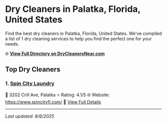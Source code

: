 # Dry Cleaners in Palatka, Florida, United States

Find the best dry cleaners in Palatka, Florida, United States. We've compiled a list of 1 dry cleaning services to help you find the perfect one for your needs.

🌐 **[View Full Directory on DryCleanersNear.com](https://drycleanersnear.com/city/US/Florida/Palatka)**

## Top Dry Cleaners

### 1. [Spin City Laundry](https://drycleanersnear.com/dryCleaner/687c4db9c1c8e3af4d07fb4b/spin-city-laundry)
📍 3202 Crill Ave, Palatka
⭐ Rating: 4.1/5
🌐 Website: https://www.spincityfl.com/
🔗 [View Full Details](https://drycleanersnear.com/dryCleaner/687c4db9c1c8e3af4d07fb4b/spin-city-laundry)


---

*Last updated: 8/6/2025*
